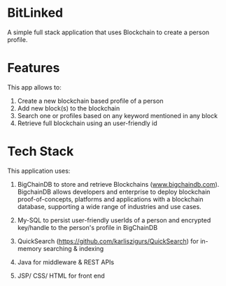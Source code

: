 # BitLinked
A simple full stack application that uses Blockchain to create a person profile.

# Features
This app allows to:
1) Create a new blockchain based profile of a person
2) Add new block(s) to the blockchain
3) Search one or profiles based on any keyword mentioned in any block
4) Retrieve full blockchain using an user-friendly id

# Tech Stack
This application uses:
1) BigChainDB to store and retrieve Blockchains (www.bigchaindb.com). BigchainDB allows developers and enterprise to deploy blockchain proof-of-concepts, platforms and applications with a blockchain database, supporting a wide range of industries and use cases.

2) My-SQL to persist user-friendly userIds of a person and encrypted key/handle to the person's profile in BigChainDB

3) QuickSearch (https://github.com/karliszigurs/QuickSearch) for in-memory searching & indexing

4) Java for middleware & REST APIs

5) JSP/ CSS/ HTML for front end
